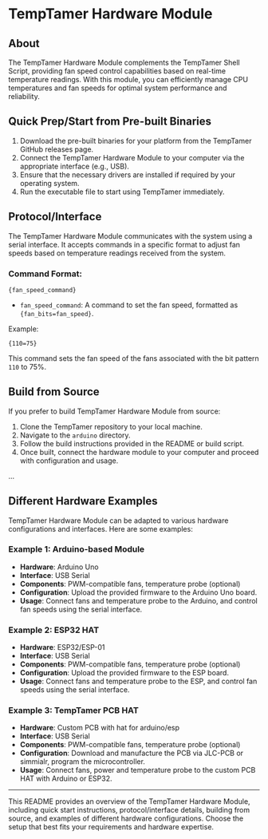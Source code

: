 # TempTamer Hardware Module

## About

The TempTamer Hardware Module complements the TempTamer Shell Script, providing fan speed control capabilities based on real-time temperature readings. With this module, you can efficiently manage CPU temperatures and fan speeds for optimal system performance and reliability.

## Quick Prep/Start from Pre-built Binaries

1. Download the pre-built binaries for your platform from the TempTamer GitHub releases page.
2. Connect the TempTamer Hardware Module to your computer via the appropriate interface (e.g., USB).
3. Ensure that the necessary drivers are installed if required by your operating system.
4. Run the executable file to start using TempTamer immediately.

## Protocol/Interface

The TempTamer Hardware Module communicates with the system using a serial interface. It accepts commands in a specific format to adjust fan speeds based on temperature readings received from the system.

### Command Format:

```
{fan_speed_command}
```

- `fan_speed_command`: A command to set the fan speed, formatted as `{fan_bits=fan_speed}`.

Example:
```
{110=75}
```
This command sets the fan speed of the fans associated with the bit pattern `110` to 75%.

## Build from Source

If you prefer to build TempTamer Hardware Module from source:

1. Clone the TempTamer repository to your local machine.
2. Navigate to the `arduino` directory.
3. Follow the build instructions provided in the README or build script.
4. Once built, connect the hardware module to your computer and proceed with configuration and usage.

...

## Different Hardware Examples

TempTamer Hardware Module can be adapted to various hardware configurations and interfaces. Here are some examples:

### Example 1: Arduino-based Module

- **Hardware**: Arduino Uno
- **Interface**: USB Serial
- **Components**: PWM-compatible fans, temperature probe (optional)
- **Configuration**: Upload the provided firmware to the Arduino Uno board.
- **Usage**: Connect fans and temperature probe to the Arduino, and control fan speeds using the serial interface.

### Example 2: ESP32 HAT

- **Hardware**: ESP32/ESP-01
- **Interface**: USB Serial
- **Components**: PWM-compatible fans, temperature probe (optional)
- **Configuration**: Upload the provided firmware to the ESP board.
- **Usage**: Connect fans and temperature probe to the ESP, and control fan speeds using the serial interface.

### Example 3: TempTamer PCB HAT

- **Hardware**: Custom PCB with hat for arduino/esp
- **Interface**: USB Serial
- **Components**: PWM-compatible fans, temperature probe (optional)
- **Configuration**: Download and manufacture the PCB via JLC-PCB or simmialr, program the microcontroller.
- **Usage**: Connect fans, power and temperature probe to the custom PCB HAT with Arduino or ESP32. 

---

This README provides an overview of the TempTamer Hardware Module, including quick start instructions, protocol/interface details, building from source, and examples of different hardware configurations. Choose the setup that best fits your requirements and hardware expertise.
